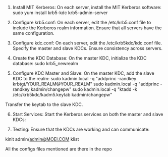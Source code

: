 
1. Install MIT Kerberos:
On each server, install the MIT Kerberos software:
sudo yum install krb5-kdc krb5-admin-server

2. Configure krb5.conf:
On each server, edit the /etc/krb5.conf file to include the Kerberos realm information. Ensure that all servers have the same configuration.

3. Configure kdc.conf:
On each server, edit the /etc/krb5kdc/kdc.conf file. Specify the master and slave KDCs. Ensure consistency across servers.

4. Create the KDC Database:
On the master KDC, initialize the KDC database:
sudo krb5_newrealm

5. Configure KDC Master and Slave:
On the master KDC, add the slave KDC to the realm:
sudo kadmin.local -q "addprinc -randkey krbtgt/YOUR_REALM@YOUR_REALM"
sudo kadmin.local -q "addprinc -randkey kadmin/changepw"
sudo kadmin.local -q "ktadd -k /etc/krb5kdc/kadm5.keytab kadmin/changepw"

Transfer the keytab to the slave KDC.

6. Start Services:
Start the Kerberos services on both the master and slave KDCs:

7. Testing:
Ensure that the KDCs are working and can communicate:

kinit admin/admin@MOEI.COM
klist


All the configs files mentioned are there in the repo
